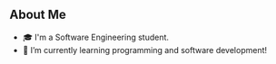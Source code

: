 ## About Me
- 🎓 I'm a Software Engineering student.
- 🌱 I’m currently learning programming and software development!
